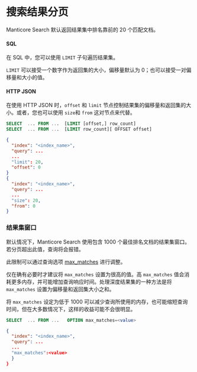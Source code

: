 # 搜索结果分页

<!-- example general -->

Manticore Search 默认返回结果集中排名靠前的 20 个匹配文档。

#### SQL
在 SQL 中，您可以使用 `LIMIT` 子句遍历结果集。

`LIMIT` 可以接受一个数字作为返回集的大小，偏移量默认为 0；也可以接受一对偏移量和大小的值。

#### HTTP JSON
在使用 HTTP JSON 时，`offset` 和 `limit` 节点控制结果集的偏移量和返回集的大小。或者，您也可以使用 `size`和 `from` 这对节点来代替。

<!-- intro -->

<!-- request SQL -->

```sql
SELECT  ... FROM ...  [LIMIT [offset,] row_count]
SELECT  ... FROM ...  [LIMIT row_count][ OFFSET offset]
```


<!-- request JSON -->

```json
{
  "index": "<index_name>",
  "query": ...
  ...  
  "limit": 20,
  "offset": 0
}
{
  "index": "<index_name>",
  "query": ...
  ...  
  "size": 20,
  "from": 0
}
```

<!-- end -->

<!-- example maxMatches -->
### 结果集窗口

默认情况下，Manticore Search 使用包含 1000 个最佳排名文档的结果集窗口。若分页超出此值，查询将会报错。

此限制可以通过查询选项 [max_matches](../Searching/Options.md#max_matches) 进行调整。

仅在确有必要时才建议将 `max_matches` 设置为很高的值。高 `max_matches` 值会消耗更多内存，并可能增加查询响应时间。处理深度结果集的一种方法是将 `max_matches` 设置为偏移量和返回集大小之和。

将 `max_matches` 设定为低于 1000 可以减少查询所使用的内存，也可能缩短查询时间，但在大多数情况下，这样的收益可能不会很明显。

<!-- intro -->


<!-- request SQL -->

```sql
SELECT  ... FROM ...   OPTION max_matches=<value>
```


<!-- request JSON -->


```json
{
  "index": "<index_name>",
  "query": ...
  ...
  "max_matches":<value>
  }
}

```

<!-- end -->
<!-- proofread -->
